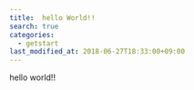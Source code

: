 ```yaml
---
title:  hello World!!
search: true
categories: 
  - getstart
last_modified_at: 2018-06-27T18:33:00+09:00
---
```


hello world!!
